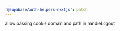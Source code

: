 ```yaml
---
'@supabase/auth-helpers-nextjs': patch
---
```


allow passing cookie domain and path in handleLogout

